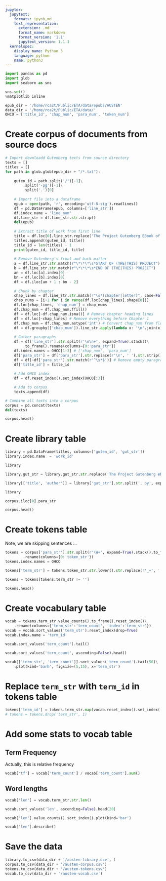 ```yaml
---
jupyter:
  jupytext:
    formats: ipynb,md
    text_representation:
      extension: .md
      format_name: markdown
      format_version: '1.1'
      jupytext_version: 1.1.1
  kernelspec:
    display_name: Python 3
    language: python
    name: python3
---
```


```python
import pandas as pd
import glob
import seaborn as sns
```

```python
sns.set()
%matplotlib inline
```

```python
epub_dir = '/home/rca2t/Public/ETA/data/epubs/AUSTEN'
data_dir = '/home/rca2t/Public/ETA/data/'
OHCO = ['title_id', 'chap_num', 'para_num', 'token_num']
```

# Create corpus of documents from source docs

```python
# Import downloadd Gutenberg texts from source directory
texts = []
titles = []
for path in glob.glob(epub_dir + "/*.txt"):
    
    guten_id = path.split('/')[-1]\
        .split('-pg')[-1]\
        .split('.')[0]
        
    # Import file into a dataframe
    epub = open(path, 'r', encoding='utf-8-sig').readlines()
    df = pd.DataFrame(epub, columns=['line_str'])
    df.index.name = 'line_num'
    df.line_str = df.line_str.str.strip()
    del(epub)
        
    # Extract title of work from first line
    title = df.loc[0].line_str.replace('The Project Gutenberg EBook of ', '')
    titles.append((guten_id, title))
    title_id = len(titles) - 1
    print(guten_id, title_id, title)
    
    # Remove Gutenberg's front and back matter
    a = df.line_str.str.match(r"\*\*\*\s*START OF (THE|THIS) PROJECT")
    b = df.line_str.str.match(r"\*\*\*\s*END OF (THE|THIS) PROJECT")
    an = df.loc[a].index[0]
    bn = df.loc[b].index[0]
    df = df.iloc[an + 1 : bn - 2]
    
    # Chunk by chapter
    chap_lines = df.line_str.str.match(r"\s*(chapter|letter)", case=False)
    chap_nums = [i+1 for i in range(df.loc[chap_lines].shape[0])]
    df.loc[chap_lines, 'chap_num'] = chap_nums
    df.chap_num = df.chap_num.ffill()
    df = df.loc[~df.chap_num.isna()] # Remove chapter heading lines
    df = df.loc[~chap_lines] # Remove everything before Chapter 1
    df.chap_num = df.chap_num.astype('int') # Convert chap_num from float to int
    df = df.groupby(['chap_num']).line_str.apply(lambda x: '\n'.join(x)).to_frame() # Make big string
    
    # Gather paragraphs 
    df = df['line_str'].str.split(r'\n\n+', expand=True).stack()\
        .to_frame().rename(columns={0:'para_str'})
    df.index.names = OHCO[1:3] # ['chap_num', 'para_num']
    df['para_str'] = df['para_str'].str.replace(r'\n', ' ').str.strip()
    df = df[~df['para_str'].str.match(r'^\s*$')] # Remove empty paragraphs
    df['title_id'] = title_id
    
    # Add OHCO index
    df = df.reset_index().set_index(OHCO[:3])

    # Add to corpus
    texts.append(df)
```

```python
# Combine all texts into a corpus
corpus = pd.concat(texts)
del(texts)
```

```python
corpus.head()
```

# Create library table

```python
library = pd.DataFrame(titles, columns=['guten_id', 'gut_str'])
library.index.name  = 'work_id'
```

```python
library
```

```python
library.gut_str = library.gut_str.str.replace('The Project Gutenberg eBook, ', '')
```

```python
library[['title', 'author']] = library['gut_str'].str.split(', by', expand=True)
```

```python
library
```

```python
corpus.iloc[0].para_str
```

```python
corpus.head()
```

# Create tokens table

Note, we are skipping sentences ...

```python
tokens = corpus['para_str'].str.split(r'\W+', expand=True).stack().to_frame()\
        .rename(columns={0:'token_str'})
tokens.index.names = OHCO
```

```python
tokens['term_str'] = tokens.token_str.str.lower().str.replace(r'_+', ' ').str.replace(r'\s+', ' ').str.strip()
```

```python
tokens = tokens[tokens.term_str != '']
```

```python
tokens.head()
```

# Create vocabulary table

```python
vocab = tokens.term_str.value_counts().to_frame().reset_index()\
    .rename(columns={'term_str':'term_count', 'index':'term_str'})
vocab = vocab.sort_values('term_str').reset_index(drop=True)
vocab.index.name = 'term_id'
```

```python
vocab.sort_values('term_count').tail()
```

```python
vocab.sort_values('term_count', ascending=False).head()
```

```python
vocab[['term_str', 'term_count']].sort_values('term_count').tail(50)\
    .plot(kind='barh', figsize=(5,15), x='term_str')
```

# Replace `term_str` with `term_id` in tokens table

```python
tokens['term_id'] = tokens.term_str.map(vocab.reset_index().set_index('term_str').term_id)
# tokens = tokens.drop('term_str', 1)
```

# Add some stats to vocab table


## Term Frequency

Actually, this is relative frequency

```python
vocab['tf'] = vocab['term_count'] / vocab['term_count'].sum()
```

## Word lengths

```python
vocab['len'] = vocab.term_str.str.len()
```

```python
vocab.sort_values('len', ascending=False).head(20)
```

```python
vocab['len'].value_counts().sort_index().plot(kind='bar')
```

```python
vocab['len'].describe()
```

# Save the data

```python
library.to_csv(data_dir + '/austen-library.csv', )
corpus.to_csv(data_dir + '/austen-corpus.csv')
tokens.to_csv(data_dir + '/austen-tokens.csv')
vocab.to_csv(data_dir + '/austen-vocab.csv')
```

```python

```
